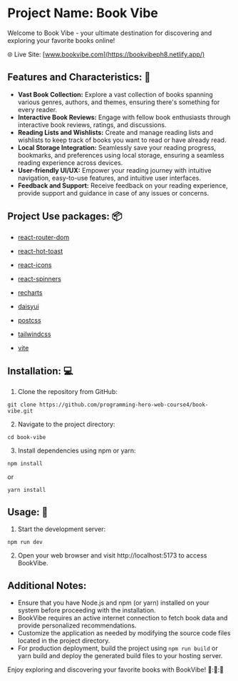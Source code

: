 # Project Name: Book Vibe

Welcome to Book Vibe - your ultimate destination for discovering and exploring your favorite books online!

:globe_with_meridians: Live Site: [www.bookvibe.com](https://bookvibeph8.netlify.app/)

## Features and Characteristics: :card_index:

- **Vast Book Collection:** Explore a vast collection of books spanning various genres, authors, and themes, ensuring there's something for every reader.
- **Interactive Book Reviews:** Engage with fellow book enthusiasts through interactive book reviews, ratings, and discussions.
- **Reading Lists and Wishlists:** Create and manage reading lists and wishlists to keep track of books you want to read or have already read.
- **Local Storage Integration:** Seamlessly save your reading progress, bookmarks, and preferences using local storage, ensuring a seamless reading experience across devices.
- **User-friendly UI/UX:** Empower your reading journey with intuitive navigation, easy-to-use features, and intuitive user interfaces.
- **Feedback and Support:** Receive feedback on your reading experience, provide support and guidance in case of any issues or concerns.

## Project Use packages: :package:

- [react-router-dom](https://github.com/reactjs/react-router/tree/main/packages/react-router-dom)

- [react-hot-toast](https://react-hot-toast.com/)
- [react-icons]()
- [react-spinners](https://github.com/davidhu2000/react-spinners)
- [recharts](https://recharts.org/en-US)
- [daisyui](https://daisyui.com/)
- [postcss](https://postcss.org/)
- [tailwindcss](https://tailwindcss.com/)
- [vite](https://vitejs.dev/)

## Installation: :computer:

1. Clone the repository from GitHub:

```
git clone https://github.com/programming-hero-web-course4/book-vibe.git
```

2. Navigate to the project directory:

```
cd book-vibe
```

3. Install dependencies using npm or yarn:

```
npm install
```

or

```
yarn install
```

## Usage: :book:

1. Start the development server:

```
npm run dev
```

2. Open your web browser and visit http://localhost:5173 to access BookVibe.

## Additional Notes:

- Ensure that you have Node.js and npm (or yarn) installed on your system before proceeding with the installation.
- BookVibe requires an active internet connection to fetch book data and provide personalized recommendations.
- Customize the application as needed by modifying the source code files located in the project directory.
- For production deployment, build the project using `npm run build` or yarn build and deploy the generated build files to your hosting server.

Enjoy exploring and discovering your favorite books with BookVibe! :rocket:::rocket:::rocket:

